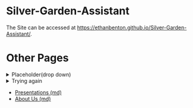 # Silver-Garden-Assistant

 The Site can be accessed at 
 <https://ethanbenton.github.io/Silver-Garden-Assistant/>.

 # Other Pages

<details>
  <summary>Placeholder(drop down)</summary>

    idk how links work here

</details>


<details><summary>Trying again</summary>

[Test](https://google.com)

</details>


  - [Presentations (md)](presentations)
  - [About Us (md)](about_us)
